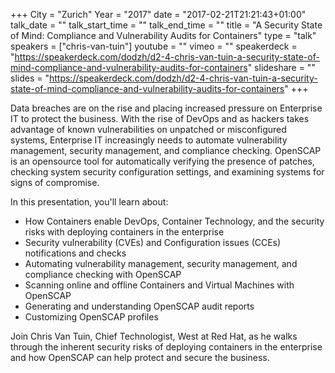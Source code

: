 +++
City = "Zurich"
Year = "2017"
date = "2017-02-21T21:21:43+01:00"
talk_date = ""
talk_start_time = ""
talk_end_time = ""
title = "A Security State of Mind: Compliance and Vulnerability Audits for Containers"
type = "talk"
speakers = ["chris-van-tuin"]
youtube = ""
vimeo = ""
speakerdeck = "https://speakerdeck.com/dodzh/d2-4-chris-van-tuin-a-security-state-of-mind-compliance-and-vulnerability-audits-for-containers"
slideshare = ""
slides = "https://speakerdeck.com/dodzh/d2-4-chris-van-tuin-a-security-state-of-mind-compliance-and-vulnerability-audits-for-containers"
+++

Data breaches are on the rise and placing increased pressure on Enterprise IT to protect 
the business.  With the rise of DevOps and as hackers takes advantage of known 
vulnerabilities on unpatched or misconfigured systems, Enterprise IT increasingly needs 
to automate vulnerability management, security management, and compliance checking. 
OpenSCAP is an opensource tool for automatically verifying the presence of patches, 
checking system security configuration settings, and examining systems for signs of 
compromise.

In this presentation, you'll learn about:

* How Containers enable DevOps, Container Technology, and the security risks with deploying containers in the enterprise
* Security vulnerability (CVEs) and Configuration issues (CCEs) notifications and checks
* Automating vulnerability management, security management, and compliance checking with OpenSCAP
* Scanning online and offline Containers and Virtual Machines with OpenSCAP
* Generating and understanding OpenSCAP audit reports
* Customizing OpenSCAP profiles

Join Chris Van Tuin, Chief Technologist, West at Red Hat, as he walks through the inherent 
security risks of deploying containers in the enterprise and how OpenSCAP can help protect 
and secure the business.
